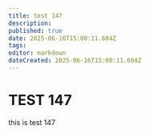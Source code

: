 ```yaml
---
title: test 147
description: 
published: true
date: 2025-06-16T15:00:11.604Z
tags: 
editor: markdown
dateCreated: 2025-06-16T15:00:11.604Z
---
```


# TEST 147
this is test 147
